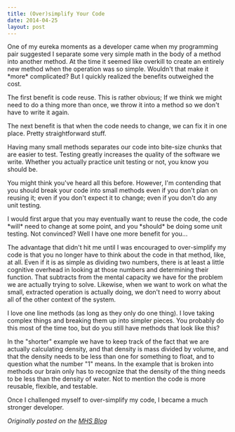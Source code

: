 ```yaml
---
title: (Over)simplify Your Code
date: 2014-04-25
layout: post
---
```

<p>One of my eureka moments as a developer came when my programming pair suggested I separate some very simple math in the body of a method into another method. At the time it seemed like overkill to create an entirely new method when the operation was so simple. Wouldn't that make it *more* complicated? But I quickly realized the benefits outweighed the cost.</p>

<p>The first benefit is code reuse. This is rather obvious; If we think we might need to do a thing more than once, we throw it into a method so we don't have to write it again.</p>

<p>The next benefit is that when the code needs to change, we can fix it in one place. Pretty straightforward stuff.</p>

<p>Having many small methods separates our code into bite-size chunks that are easier to test. Testing greatly increases the quality of the software we write. Whether you actually practice unit testing or not, you know you should be.</p>

<p>You might think you've heard all this before. However, I'm contending that you should break your code into small methods even if you don't plan on reusing it; even if you don't expect it to change; even if you don't do any unit testing.</p>

<p>I would first argue that you may eventually want to reuse the code, the code *will* need to change at some point, and you *should* be doing some unit testing. Not convinced? Well I have one more benefit for you...</p>

<p>The advantage that didn't hit me until I was encouraged to over-simplify my code is that you no longer have to think about the code in that method, like, at all. Even if it is as simple as dividing two numbers, there is at least a little cognitive overhead in looking at those numbers and determining their function. That subtracts from the mental capacity we have for the problem we are actually trying to solve. Likewise, when we want to work on what the small, extracted operation is actually doing, we don't need to worry about all of the other context of the system.</p>

<p>I love one line methods (as long as they only do one thing). I love taking complex things and breaking them up into simpler pieces. You probably do this most of the time too, but do you still have methods that look like this?

<script src="https://gist.github.com/Ross-Hunter/11144996.js"></script></p>

<p>In the "shorter" example we have to keep track of the fact that we are actually calculating density, and that density is mass divided by volume, and that the density needs to be less than one for something to float, and to question what the number "1" means. In the example that is broken into methods our brain only has to recognize that the density of the thing needs to be less than the density of water. Not to mention the code is more reusable, flexible, and testable.</p>

<p>Once I challenged myself to over-simplify my code, I became a much stronger developer.</p>

<p><em>Originally posted on the <a href="http://www.mutuallyhuman.com/blog/2014/04/25/over-simplify-your-code/">MHS Blog</a></em></p>
